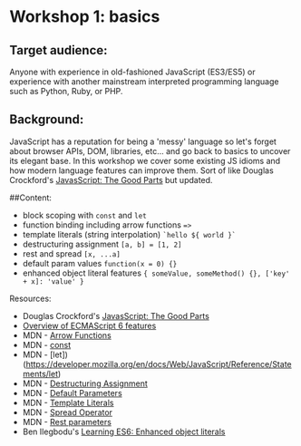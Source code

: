 # Workshop 1: basics

## Target audience:

Anyone with experience in old-fashioned JavaScript (ES3/ES5) or experience with another mainstream interpreted programming language such as Python, Ruby, or PHP.

## Background:

JavaScript has a reputation for being a 'messy' language so let's forget about browser APIs, DOM, libraries, etc... and go back to basics to uncover its elegant base.
In this workshop we cover some existing JS idioms and how modern language features can improve them.
Sort of like Douglas Crockford's [JavasScript: The Good Parts](http://shop.oreilly.com/product/9780596517748.do) but updated.

##Content:

* block scoping with `const` and `let`
* function binding including arrow functions `=>`
* template literals (string interpolation) ``` `hello ${ world }`  ```
* destructuring assignment `[a, b] = [1, 2]`
* rest and spread `[x, ...a]`
* default param values `function(x = 0) {}`
* enhanced object literal features `{ someValue, someMethod() {}, ['key' + x]: 'value' }`

Resources:

* Douglas Crockford's [JavasScript: The Good Parts](http://shop.oreilly.com/product/9780596517748.do)
* [Overview of ECMAScript 6 features](https://github.com/lukehoban/es6features)
* MDN - [Arrow Functions](https://developer.mozilla.org/en/docs/Web/JavaScript/Reference/Functions/Arrow_functions)
* MDN - [const](https://developer.mozilla.org/en/docs/Web/JavaScript/Reference/Statements/const)
* MDN - [let])(https://developer.mozilla.org/en/docs/Web/JavaScript/Reference/Statements/let)
* MDN - [Destructuring Assignment](https://developer.mozilla.org/en/docs/Web/JavaScript/Reference/Operators/Destructuring_assignment)
* MDN - [Default Parameters](https://developer.mozilla.org/en/docs/Web/JavaScript/Reference/Functions/Default_parameters)
* MDN - [Template Literals](https://developer.mozilla.org/en/docs/Web/JavaScript/Reference/Template_literals)
* MDN - [Spread Operator](https://developer.mozilla.org/en-US/docs/Web/JavaScript/Reference/Operators/Spread_operator)
* MDN - [Rest parameters](https://developer.mozilla.org/en/docs/Web/JavaScript/Reference/Functions/rest_parameters)
* Ben Ilegbodu's [Learning ES6: Enhanced object literals](http://www.benmvp.com/learning-es6-enhanced-object-literals/)
